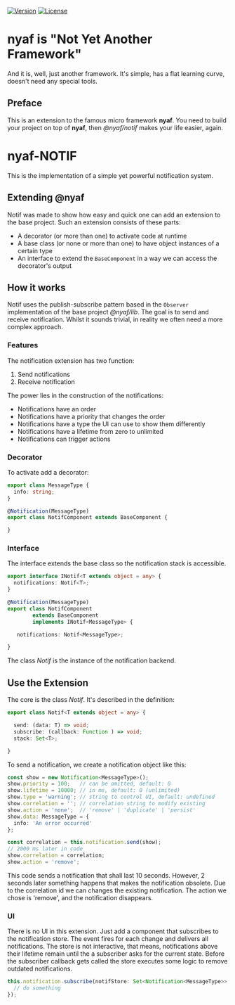 [![Version](https://img.shields.io/npm/v/%40nyaf%2Fnotif.svg?style=flat-square)](https://npmjs.com/package/@nyaf/notif)
[![License](https://img.shields.io/npm/l/%40nyaf%2Fnotif.svg?style=flat-square)](https://npmjs.com/package/@nyaf/notif)

# nyaf is "Not Yet Another Framework"

And it is, well, just another framework. It's simple, has a flat learning curve, doesn't need any special tools.

## Preface

This is an extension to the famous micro framework **nyaf**. You need to build your project on top of **nyaf**, then *@nyaf/notif* makes your life easier, again.

# nyaf-NOTIF

This is the implementation of a simple yet powerful notification system.

## Extending @nyaf

Notif was made to show how easy and quick one can add an extension to the base project. Such an extension consists of these parts:

* A decorator (or more than one) to activate code at runtime
* A base class (or none or more than one) to have object instances of a certain type
* An interface to extend the `BaseComponent` in a way we can access the decorator's output

## How it works

Notif uses the publish-subscribe pattern based in the `Observer` implementation of the base project *@nyaf/lib*. The goal is to send and receive notification. Whilst it sounds trivial, in reality we often need a more complex approach.

### Features

The notification extension has two function:

1. Send notifications
2. Receive notification

The power lies in the construction of the notifications:

* Notifications have an order
* Notifications have a priority that changes the order
* Notifications have a type the UI can use to show them differently
* Notifications have a lifetime from zero to unlimited
* Notifications can trigger actions

### Decorator

To activate add a decorator:

~~~ts
export class MessageType {
  info: string;
}

@Notification(MessageType)
export class NotifComponent extends BaseComponent {

}
~~~

### Interface

The interface extends the base class so the notification stack is accessible.

~~~ts
export interface INotif<T extends object = any> {
  notifications: Notif<T>;
}
~~~

~~~ts
@Notification(MessageType)
export class NotifComponent
        extends BaseComponent
        implements INotif<MessageType> {

   notifications: Notif<MessageType>;

}
~~~

The class *Notif<T>* is the instance of the notification backend.

## Use the Extension

The core is the class *Notif<T>*. It's described in the definition:

~~~ts
export class Notif<T extends object = any> {

  send: (data: T) => void;
  subscribe: (callback: Function ) => void;
  stack: Set<T>;

}
~~~

To send a notification, we create a notification object like this:

~~~ts
const show = new Notification<MessageType>();
show.priority = 100;   // can be omitted, default: 0
show.lifetime = 10000; // in ms, default: 0 (unlimited)
show.type = 'warning'; // string to control UI, default: undefined
show.correlation = ''; // correlation string to modify existing
show.action = 'none';  // 'remove' | 'duplicate' | 'persist'
show.data: MessageType = {
  info: 'An error occurred'
};

const correlation = this.notification.send(show);
// 2000 ms later in code
show.correlation = correlation;
show.action = 'remove';
~~~

This code sends a notification that shall last 10 seconds. However, 2 seconds later something happens that makes the notification obsolete. Due to the correlation id we can changes the existing notification. The action we chose is 'remove', and the notification disappears.

### UI

There is no UI in this extension. Just add a component that subscribes to the notification store. The event fires for each change and delivers all notifications. The store is not interactive, that means, notifications above their lifetime remain until the a subscriber asks for the current state. Before the subscriber callback gets called the store executes some logic to remove outdated notifications.

~~~ts
this.notification.subscribe(notifStore: Set<Notification<MessageType>> => {
  // do something
});
~~~
